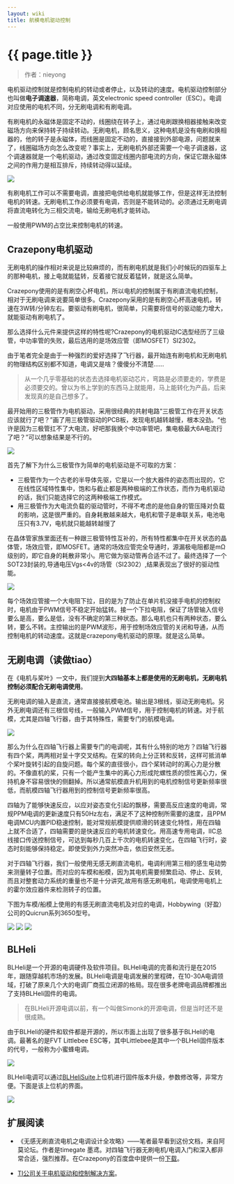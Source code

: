 ```yaml
---
layout: wiki
title: 航模电机驱动控制
---
```


# {{ page.title }}

>作者：nieyong

电机驱动控制就是控制电机的转动或者停止，以及转动的速度。电机驱动控制部分也叫做**电子调速器**，简称电调，英文electronic speed controller（ESC）。电调对应使用的电机不同，分无刷电调和有刷电调。

有刷电机的永磁体是固定不动的，线圈绕在转子上，通过电刷跟换相器接触来改变磁场方向来保持转子持续转动。无刷电机，顾名思义，这种电机是没有电刷和换相器的，他的转子是永磁体，而线圈是固定不动的，直接接到外部电源，问题就来了，线圈磁场方向怎么改变呢？事实上，无刷电机外部还需要一个电子调速器，这个调速器就是一个电机驱动，通过改变固定线圈内部电流的方向，保证它跟永磁体之间的作用力是相互排斥，持续转动得以延续。


![](/assets/img/esc.png)

有刷电机工作可以不需要电调，直接把电供给电机就能够工作，但是这样无法控制电机的转速。无刷电机工作必须要有电调，否则是不能转动的。必须通过无刷电调将直流电转化为三相交流电，输给无刷电机才能转动。

一般使用PWM的占空比来控制电机的转速。

## Crazepony电机驱动
无刷电机的操作相对来说是比较麻烦的，而有刷电机就是我们小时候玩的四驱车上的那种电机，接上电就能猛转，反着接它就反着猛转，就是这么简单。

Crazepony使用的是有刷空心杯电机，所以电机的控制属于有刷直流电机控制，相对于无刷电调来说要简单很多。Crazepony采用的是有刷空心杯高速电机，转速在3W转/分钟左右。要驱动有刷电机，很简单，只需要将信号的驱动能力增大，就能驱动有刷电机了。

那么选择什么元件来提供这样的特性呢?Crazepony的电机驱动IC选型经历了三级管，中功率管的失败，最后选用的是场效应管（即MOSFET）SI2302。

由于笔者完全是由于一种强烈的爱好选择了飞行器，最开始连有刷电机和无刷电机的物理结构区别都不知道，电调又是啥？傻傻分不清楚……

>从一个几乎零基础的状态去选择电机驱动芯片，弯路是必须要走的，学费是必须要交的。曾以为书上学到的东西马上就能用，马上能转化为产品，后来发现真的是自己想多了。

最开始用的三极管作为电机驱动，采用很经典的共射电路“三极管工作在开关状态应该就行了吧？”画了用三极管驱动的PCB板，发现电机越转越慢，根本没劲。“也许是因为三极管扛不了大电流，好吧那我换个中功率管吧，集电极最大6A电流行了吧？”可以想象结果是不行的。

![](/assets/img/motor-driver-2.png)

首先了解下为什么三极管作为简单的电机驱动是不可取的方案：
* 三极管作为一个古老的半导体先驱，它是以一个放大器件的姿态而出现的，它在线性区域特性集中，饱和与截止都是两种极端的工作状态，而作为电机驱动的话，我们只能选择它的这两种极端工作模式。
* 用三极管作为大电流负载的驱动管时，不得不考虑的是他自身的管压降对负载的影响，这是很严重的。自身耗散越来越大，电机和管子是串联关系，电池电压只有3.7V，电机就只能越转越慢了

在晶体管家族里面还有一种跟三极管特性互补的，所有特性都集中在开关状态的晶体管，场效应管，即MOSFET。通常的场效应管完全导通时，源漏极电阻都是mΩ级别的，即它自身的耗散非常小。用它做为驱动管再合适不过了。最终选择了一个SOT23封装的,导通电压Vgs<4v的场管（SI2302）,结果表现出了很好的驱动性能。

![](/assets/img/motor-driver.png)

每个场效应管接一个大电阻下拉，目的是为了防止在单片机没接手电机的控制权时，电机由于PWM信号不稳定开始猛转。接一个下拉电阻，保证了场管输入信号要么是高，要么是低，没有不确定的第三种状态。那么电机也只有两种状态，要么转，要么不转。主控输出的是PWM波形，用于控制场效应管的关闭和导通，从而控制电机的转动速度。这就是crazepony电机驱动的原理。就是这么简单。


## 无刷电调（读做tiao）

在《电机与桨叶》一文中，我们提到**大四轴基本上都是使用的无刷电机，无刷电机控制必须配合无刷电调使用**。

无刷电调的输入是直流，通常直接接航模电池。输出是3根线，驱动无刷电机。另外无刷电调还有三根信号线，一般输入PWM信号，用于控制电机的转速。对于航模，尤其是四轴飞行器，由于其特殊性，需要专门的航模电调。

![](/assets/img/esc.jpg)

那么为什么在四轴飞行器上需要专门的电调呢，其有什么特别的地方？四轴飞行器有四个桨，两两相对呈十字交叉结构。在桨的转向上分正转和反转，这样可抵消单个桨叶旋转引起的自旋问题。每个桨的直径很小，四个桨转动时的离心力是分散的。不像直机的桨，只有一个能产生集中的离心力形成陀螺性质的惯性离心力，保持机身不容易很快的侧翻掉。所以通常航模直升机用到的电机控制信号更新频率很低，而航模四轴飞行器用到的控制信号更新频率很高。

四轴为了能够快速反应，以应对姿态变化引起的飘移，需要高反应速度的电调，常规PPM电调的更新速度只有50Hz左右，满足不了这种控制所需要的速度，且PPM电调MCU内置PID稳速控制，能对常规航模提供顺滑的转速变化特性，用在四轴上就不合适了，四轴需要的是快速反应的电机转速变化。用高速专用电调，IIC总线接口传送控制信号，可达到每秒几百上千次的电机转速变化，在四轴飞行时，姿态时刻能够保持稳定。即使受到外力突然冲击，依旧安然无恙。

对于四轴飞行器，我们一般使用无感无刷直流电机，电调利用第三相的感生电动势来测量转子位置。而对应的车模和船模，因为其电机需要频繁启动、停止、反转,而且对整套动力系统的重量也不是十分讲究,故用有感无刷电机，电调使用电机上的霍尔效应器件来检测转子的位置。

下图为车模/船模上使用的有感无刷直流电机及对应的电调，Hobbywing（好盈）公司的Quicrun系列3650型号。

![](/assets/img/QR-3650-1.jpg)
![](/assets/img/QR-3650-2.jpg)
![](/assets/img/QR-10BL60-Sensored-1.jpg)

## BLHeli
BLHeli是一个开源的电调硬件及软件项目。BLHeli电调的完善和流行是在2015年，跟随穿越机市场的发展。BLHeli电调是电调发展的里程碑，在10-30A电调领域，打破了原来几个大的电调厂商孤立闭源的格局。现在很多老牌电调品牌都推出了支持BLHeli固件的电调。

> 在BLHeli开源电调以前，有一个叫做Simonk的开源电调，但是当时还不是很成熟。

由于BLHeli的硬件和软件都是开源的，所以市面上出现了很多基于BLHeli的电调。最著名的是FVT Littlebee ESC等，其中Littlebee是其中一个BLHeli固件版本的代号，一般称为小蜜蜂电调。

![](/assets/img/littlebee-esc.jpg)

BLHeli电调可以通过[BLHeliSuite](https://blhelisuite.wordpress.com/)上位机进行固件版本升级，参数修改等，非常方便。下面是该上位机的界面。

![](/assets/img/blheli-setup.jpg)

## 扩展阅读
* 《无感无刷直流电机之电调设计全攻略》——笔者最早看到这份文档，来自阿莫论坛。作者是timegate 墨鸢。对四轴飞行器无刷电机/电调入门和深入都非常合适，强烈推荐。在Crazepony的百度盘中提供一份[下载](http://pan.baidu.com/s/1i31fUCl)。

* [TI公司关于电机驱动和控制解决方案](http://www.ti.com.cn/ww/motor_drive_and_control_solutions/index.htm)。
